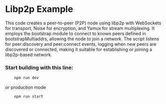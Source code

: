 # Libp2p Example

This code creates a peer-to-peer (P2P) node using libp2p with WebSockets for transport, Noise for encryption, and Yamux for stream multiplexing. It employs the bootstrap module to connect to known peers defined in bootstrapMultiaddrs, allowing the node to join a network. The script listens for peer:discovery and peer:connect events, logging when new peers are discovered or connected, making it suitable for establishing or joining a libp2p-based network.

### Start building with this line:

```bash
    npm run dev
```

or production mode

```bash
    npm run start
```
